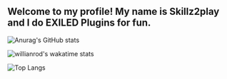 ## Welcome to my profile! My name is **Skillz2play** and I do EXILED Plugins for fun.

![Anurag's GitHub stats](https://github-readme-stats.vercel.app/api?username=skillz2play&show_icons=true&theme=radical)

![willianrod's wakatime stats](https://github-readme-stats.vercel.app/api/wakatime?username=skillz2play)

![Top Langs](https://github-readme-stats.vercel.app/api/top-langs/?username=skillz2play&show_icons=true&theme=radical)


<!---
Skillz2play/Skillz2play is a ✨ special ✨ repository because its `README.md` (this file) appears on your GitHub profile.
You can click the Preview link to take a look at your changes.
--->
